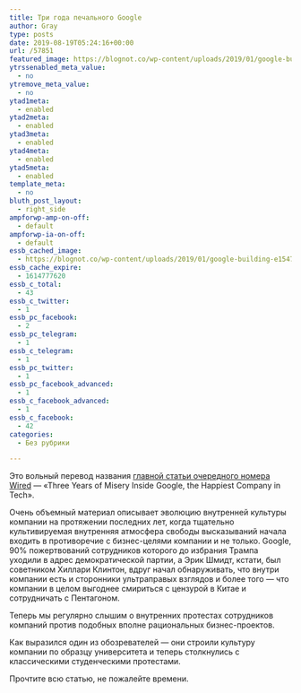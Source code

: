 ```yaml
---
title: Три года печального Google
author: Gray
type: posts
date: 2019-08-19T05:24:16+00:00
url: /57851
featured_image: https://blognot.co/wp-content/uploads/2019/01/google-building-e1547686917833.jpg
ytrssenabled_meta_value:
  - no
ytremove_meta_value:
  - no
ytad1meta:
  - enabled
ytad2meta:
  - enabled
ytad3meta:
  - enabled
ytad4meta:
  - enabled
ytad5meta:
  - enabled
template_meta:
  - no
bluth_post_layout:
  - right_side
ampforwp-amp-on-off:
  - default
ampforwp-ia-on-off:
  - default
essb_cached_image:
  - https://blognot.co/wp-content/uploads/2019/01/google-building-e1547686917833.jpg
essb_cache_expire:
  - 1614777620
essb_c_total:
  - 43
essb_c_twitter:
  - 1
essb_pc_facebook:
  - 2
essb_pc_telegram:
  - 1
essb_c_telegram:
  - 1
essb_pc_twitter:
  - 1
essb_pc_facebook_advanced:
  - 1
essb_c_facebook_advanced:
  - 1
essb_c_facebook:
  - 42
categories:
  - Без рубрики

---
```








Это вольный перевод названия [главной статьи очередного номера Wired][1] — &#171;Three Years of Misery Inside Google, the Happiest Company in Tech&#187;. 

Очень объемный материал описывает эволюцию внутренней культуры компании на протяжении последних лет, когда тщательно культивируемая внутренняя атмосфера свободы высказываний начала входить в противоречие с бизнес-целями компании и не только. Google, 90% пожертвований сотрудников которого до избрания Трампа уходили в адрес демократической партии, а Эрик Шмидт, кстати, был советником Хиллари Клинтон, вдруг начал обнаруживать, что внутри компании есть и сторонники ультраправых взглядов и более того — что компании в целом выгоднее смириться с цензурой в Китае и сотрудничать с Пентагоном.

Теперь мы регулярно слышим о внутренних протестах сотрудников компаний против подобных вполне рациональных бизнес-проектов.

Как выразился один из обозревателей — они строили культуру компании по образцу университета и теперь столкнулись с классическими студенческими протестами.

Прочтите всю статью, не пожалейте времени.

 [1]: https://www.wired.com/story/inside-google-three-years-misery-happiest-company-tech/